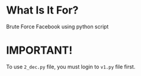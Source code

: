 # What Is It For?
Brute Force Facebook using python script

# IMPORTANT!
To use ```2_dec.py``` file, you must login to ```v1.py``` file first.

